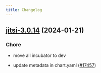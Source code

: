 ```yaml
---
title: Changelog
---
```




## [jitsi-3.0.14](https://github.com/truecharts/charts/compare/jitsi-3.0.13...jitsi-3.0.14) (2024-01-21)

### Chore



- move all incubator to dev

- update metadata in chart.yaml ([#17457](https://github.com/truecharts/charts/issues/17457))